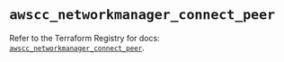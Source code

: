 # `awscc_networkmanager_connect_peer`

Refer to the Terraform Registry for docs: [`awscc_networkmanager_connect_peer`](https://registry.terraform.io/providers/hashicorp/awscc/0.70.0/docs/resources/networkmanager_connect_peer).
